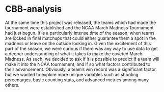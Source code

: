 # CBB-analysis

At the same time this project was released, the teams which had made the tournament were established and the NCAA March Madness Tournament had just begun. It is a particularly intense time of the season, when teams are locked in final matchups that could either guarantee them a spot in the madness or leave on the outside looking in. Given the excitement of this part of the season, we were curious if there was any way to use data to get a deeper understanding of what it takes to make the coveted March Madness. As such, we decided to ask if it is possible to predict if a team will make it into the NCAA tournament, and if so what factors contributed to their advancement. Obviously, a team’s win record was a significant factor, but we wanted to explore more unique variables such as shooting percentages, basic counting stats, and advanced metrics among many others.

